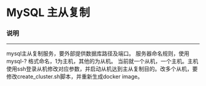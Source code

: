 MySQL 主从复制
====

### 说明
----
mysql主从复制服务，要外部提供数据库路径及端口。
服务器命名规则，使用 mysql-? 格式命名，1为主机，其他的为从机。
当前就一个从机，一个主机。主机使用ssh登录从机修改对应参数，并启动从机达到主从复制目的。改多个从机，要修改create_cluster.sh脚本，并重新生成docker image。
